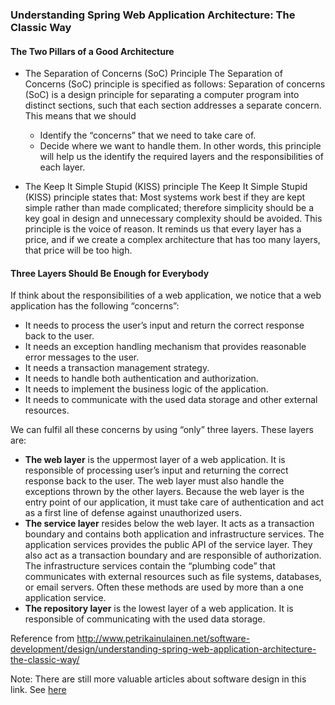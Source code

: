 ### Understanding Spring Web Application Architecture: The Classic Way

#### The Two Pillars of a Good Architecture
* The Separation of Concerns (SoC) Principle
The Separation of Concerns (SoC) principle is specified as follows: Separation of concerns (SoC) is a design principle for separating a computer program into distinct sections, such that each section addresses a separate concern.
This means that we should

  * Identify the “concerns” that we need to take care of. 
  * Decide where we want to handle them.
In other words, this principle will help us the identify the required layers and the responsibilities of each layer.

* The Keep It Simple Stupid (KISS) principle
The Keep It Simple Stupid (KISS) principle states that: Most systems work best if they are kept simple rather than made complicated; therefore simplicity should be a key goal in design and unnecessary complexity should be avoided.
This principle is the voice of reason. It reminds us that every layer has a price, and if we create a complex architecture that has too many layers, that price will be too high.

#### Three Layers Should Be Enough for Everybody

If think about the responsibilities of a web application, we notice that a web application has the following “concerns”:

* It needs to process the user’s input and return the correct response back to the user.
* It needs an exception handling mechanism that provides reasonable error messages to the user.
* It needs a transaction management strategy.
* It needs to handle both authentication and authorization.
* It needs to implement the business logic of the application.
* It needs to communicate with the used data storage and other external resources.

We can fulfil all these concerns by using “only” three layers. These layers are:

* <b>The web layer</b> is the uppermost layer of a web application. It is responsible of processing user’s input and returning the correct response back to the user. The web layer must also handle the exceptions thrown by the other layers. Because the web layer is the entry point of our application, it must take care of authentication and act as a first line of defense against unauthorized users.
* <b>The service layer</b> resides below the web layer. It acts as a transaction boundary and contains both application and infrastructure services. The application services provides the public API of the service layer. They also act as a transaction boundary and are responsible of authorization. The infrastructure services contain the “plumbing code” that communicates with external resources such as file systems, databases, or email servers. Often these methods are used by more than a one application service.
* <b>The repository layer</b> is the lowest layer of a web application. It is responsible of communicating with the used data storage.

Reference from http://www.petrikainulainen.net/software-development/design/understanding-spring-web-application-architecture-the-classic-way/

Note: There are still more valuable articles about software design in this link. See [here](http://www.petrikainulainen.net/category/software-development/design/)
